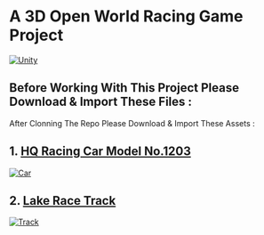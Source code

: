 # A 3D Open World Racing Game Project 

[![Unity](https://i.imgur.com/ijpADi8.png)](https://store.unity.com/#plans-individual)

## Before Working With This Project Please Download & Import These Files :

<p>After Clonning The Repo Please Download & Import These Assets : </p>

## 1. [HQ Racing Car Model No.1203](https://assetstore.unity.com/packages/3d/vehicles/land/hq-racing-car-model-no-1203-139221)

[![Car](https://assetstorev1-prd-cdn.unity3d.com/key-image/41c38cf3-73e5-418a-8c96-df6acaa0df95.webp)]()

## 2. [Lake Race Track](https://assetstore.unity.com/packages/3d/environments/roadways/lake-race-track-55908)

[![Track](https://assetstorev1-prd-cdn.unity3d.com/package-screenshot/78f519a7-761e-4d73-b804-59aa0f4cf9a8.webp)]()
